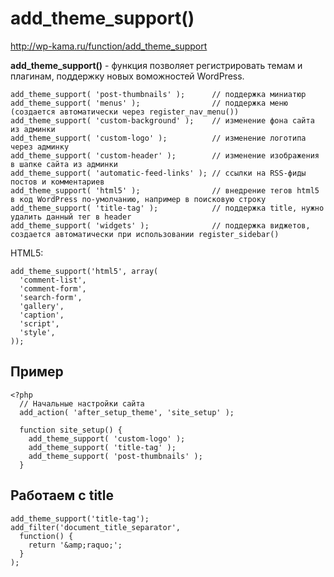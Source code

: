# add_theme_support()
http://wp-kama.ru/function/add_theme_support

**add_theme_support()** - функция позволяет регистрировать темам и плагинам, поддержку новых воможностей WordPress.

    add_theme_support( 'post-thumbnails' );      // поддержка миниатюр
    add_theme_support( 'menus' );                // поддержка меню (создается автоматически через register_nav_menu())
    add_theme_support( 'custom-background' );    // изменение фона сайта из админки
    add_theme_support( 'custom-logo' );          // изменение логотипа через админку
    add_theme_support( 'custom-header' );        // изменение изображения в шапке сайта из админки
    add_theme_support( 'automatic-feed-links' ); // ссылки на RSS-фиды постов и комментариев
    add_theme_support( 'html5' );                // внедрение тегов html5 в код WordPress по-умолчанию, например в поисковую строку
    add_theme_support( 'title-tag' );            // поддержка title, нужно удалить данный тег в header
    add_theme_support( 'widgets' );              // поддержка виджетов, создается автоматически при использовании register_sidebar()

HTML5:

    add_theme_support('html5', array(
      'comment-list',
      'comment-form',
      'search-form',
      'gallery',
      'caption',
      'script',
      'style',
    ));

## Пример

    <?php
      // Начальные настройки сайта
      add_action( 'after_setup_theme', 'site_setup' );

      function site_setup() {
        add_theme_support( 'custom-logo' );
        add_theme_support( 'title-tag' );
        add_theme_support( 'post-thumbnails' );
      }

## Работаем с title

    add_theme_support('title-tag');
    add_filter('document_title_separator',
      function() {
        return '&amp;raquo;';
      }
    );
